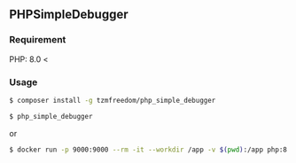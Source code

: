 ## PHPSimpleDebugger

### Requirement

PHP: 8.0 <

### Usage

```bash
$ composer install -g tzmfreedom/php_simple_debugger
```

```bash
$ php_simple_debugger
```

or

```bash
$ docker run -p 9000:9000 --rm -it --workdir /app -v $(pwd):/app php:8 php /app/bin/php_simple_debugger.php
```
